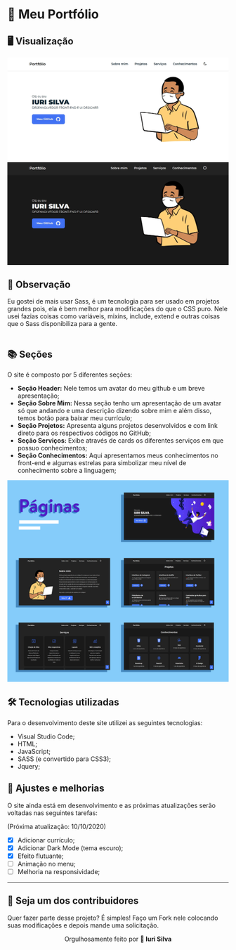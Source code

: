 # 🍣 Meu Portfólio<br>

## 🖥 Visualização
![Resultado final do projeto](image/resultado.jpg)
![Resultado final do projeto](image/resultado2.jpg)

## 🌳 Observação<br>
Eu gostei de mais usar Sass, é um tecnologia para ser usado em projetos grandes pois, ela é bem melhor para modificações do que o CSS puro. Nele usei fazias coisas como variáveis, mixins, include, extend e outras coisas que o Sass disponibiliza para a gente.<br><br>

## 📚 Seções
O site é composto por 5 diferentes seções:

- **Seção Header:** Nele temos um avatar do meu github e um breve apresentação;
- **Seção Sobre Mim:** Nessa seção tenho um apresentação de um avatar só que andando e uma descrição dizendo sobre mim e além disso, temos botão para baixar meu currículo;
- **Seção Projetos:** Apresenta alguns projetos desenvolvidos e com link direto para os respectivos códigos no GitHub;
- **Seção Serviços:** Exibe através de cards os diferentes serviços em que possuo conhecimentos;
- **Seção Conhecimentos:** Aqui apresentamos meus conhecimentos no front-end e algumas estrelas para simbolizar meu nível de conhecimento sobre a linguagem;

![Telas](image/ConjuntoTelas.png)

## 🛠 Tecnologias utilizadas
Para o desenvolvimento deste site utilizei as seguintes tecnologias:
- Visual Studio Code;
- HTML;
- JavaScript;
- SASS (e convertido para CSS3);
- Jquery;

## 📌 Ajustes e melhorias
O site ainda está em desenvolvimento e as próximas atualizações serão voltadas nas seguintes tarefas:

(Próxima atualização: 10/10/2020)

- [x] Adicionar currículo;
- [x] Adicionar Dark Mode (tema escuro); 
- [x] Efeito flutuante;
- [ ] Animação no menu;  
- [ ] Melhoria na responsividade; 
---

## 🌈 Seja um dos contribuidores<br>
Quer fazer parte desse projeto? É simples!
Faço um Fork nele colocando suas modificações e depois mande uma solicitação.

<p align= center>
Orgulhosamente feito por <strong>🏰 Iuri Silva</strong>
</p>
